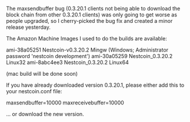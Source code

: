 The maxsendbuffer bug (0.3.20.1 clients not being able to download the block chain from other 0.3.20.1 clients) was only going to get
worse as people upgraded, so I cherry-picked the bug fix and created a minor release yesterday.

The Amazon Machine Images I used to do the builds are available:

  ami-38a05251   Nestcoin-v0.3.20.2 Mingw    (Windows; Administrator password 'nestcoin development')
  ami-30a05259   Nestcoin_0.3.20.2 Linux32
  ami-8abc4ee3   Nestcoin_0.3.20.2 Linux64

(mac build will be done soon)

If you have already downloaded version 0.3.20.1, please either add this to your nestcoin.conf file:

  maxsendbuffer=10000
  maxreceivebuffer=10000

... or download the new version.

